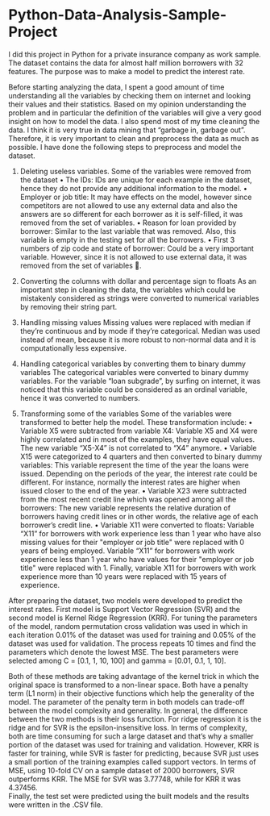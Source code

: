 # Python-Data-Analysis-Sample-Project
I did this project in Python for a private insurance company as work sample. The dataset contains the data for almost half million borrowers with 32 features. The purpose was to make a model to predict the interest rate. 

Before starting analyzing the data, I spent a good amount of time understanding all the variables by checking them on internet and looking their values and their statistics. Based on my opinion understanding the problem and in particular the definition of the variables will give a very good insight on how to model the data. I also spend most of my time cleaning the data. I think it is very true in data mining that “garbage in, garbage out”. Therefore, it is very important to clean and preprocess the data as much as possible. I have done the following steps to preprocess and model the dataset.

  1.	Deleting useless variables.
Some of the variables were removed from the dataset 
    •	The IDs: IDs are unique for each example in the dataset, hence they do not provide any additional information to the model.
    •	Employer or job title: It may have effects on the model, however since competitors are not allowed to use any external data and also the answers are so different for each borrower as it is self-filled, it was removed from the set of variables.
    •	Reason for loan provided by borrower: Similar to the last variable that was removed. Also, this variable is empty in the testing set for all the borrowers.
    •	First 3 numbers of zip code and state of borrower: Could be a very important variable. However, since it is not allowed to use external data, it was removed from the set of variables . 

  2.	Converting the columns with dollar and percentage sign to floats
As an important step in cleaning the data, the variables which could be mistakenly considered as strings were converted to numerical variables by removing their string part.

  3.	Handling missing values
Missing values were replaced with median if they’re continuous and by mode if they’re categorical. Median was used instead of mean, because it is more robust to non-normal data and it is computationally less expensive.

  4.	Handling categorical variables by converting them to binary dummy variables
The categorical variables were converted to binary dummy variables. For the variable “loan subgrade”, by surfing on internet, it was noticed that this variable could be considered as an ordinal variable, hence it was converted to numbers.

  5.	Transforming some of the variables 
Some of the variables were transformed to better help the model. These transformation include:
    •	Variable X5 were subtracted from variable X4: Variable X5 and X4 were highly correlated and in most of the examples, they have equal values. The new variable “X5-X4” is not correlated to “X4” anymore.
    •	Variable X15 were categorized to 4 quarters and then converted to binary dummy variables: This variable represent the time of the year the loans were issued. Depending on the periods of the year, the interest rate could be different. For instance, normally the interest rates are higher when issued closer to the end of the year. 
    •	Variable X23 were subtracted from the most recent credit line which was opened among all the borrowers: The new variable represents the relative duration of borrowers having credit lines or in other words, the relative age of each borrower’s credit line.
    •	Variable X11 were converted to floats: Variable “X11” for borrowers with work experience less than 1 year who have also missing values for their "employer or job title" were replaced with 0 years of being employed. Variable “X11” for borrowers with work experience less than 1 year who have values for their "employer or job title" were replaced with 1. Finally, variable X11 for borrowers with work experience more than 10 years were replaced with 15 years of experience.

After preparing the dataset, two models were developed to predict the interest rates. First model is Support Vector Regression (SVR) and the second model is Kernel Ridge Regression (KRR). For tuning the parameters of the model, random permutation cross validation was used in which in each iteration 0.01% of the dataset was used for training and 0.05% of the dataset was used for validation. The process repeats 10 times and find the parameters which denote the lowest MSE. The best parameters were selected among C = [0.1, 1, 10, 100] and gamma = [0.01, 0.1, 1, 10]. 

Both of these methods are taking advantage of the kernel trick in which the original space is transformed to a non-linear space. Both have a penalty term (L1 norm) in their objective functions which help the generality of the model. The parameter of the penalty term in both models can trade-off between the model complexity and generality. In general, the difference between the two methods is their loss function. For ridge regression it is the ridge and for SVR is the epsilon-insensitive loss. In terms of complexity, both are time consuming for such a large dataset and that’s why a smaller portion of the dataset was used for training and validation. However, KRR is faster for training, while SVR is faster for predicting, because SVR just uses a small portion of the training examples called support vectors. In terms of MSE, using 10-fold CV on a sample dataset of 2000 borrowers, SVR outperforms KRR. The MSE for SVR was 3.77748, while for KRR it was 4.37456.          
Finally, the test set were predicted using the built models and the results were written in the .CSV file. 

